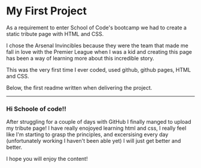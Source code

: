# My First Project

As a requirement to enter School of Code's bootcamp we had to create a static tribute page with HTML and CSS.

I chose the Arsenal Invincibles because they were the team that made me fall in love with the Premier League when I was a kid and creating this page has been a way of learning more about this incredible story.

This was the very first time I ever coded, used github, github pages, HTML and CSS.

Below, the first readme written when delivering the project.

-------------------------------

### Hi Schoole of code!! 
After struggling for a couple of days with GitHub I finally manged to upload my tribute page!
I have really enojoyed learning html and css, I really feel like I'm starting to grasp the principles, and excersising every day (unfortunately working I haven't been able yet) I will just get better and better.

I hope you will enjoy the content!
